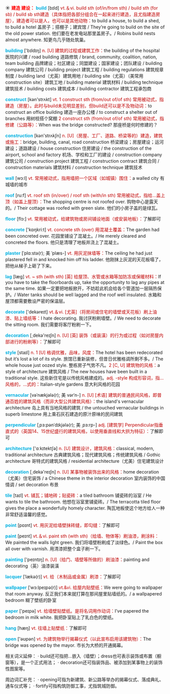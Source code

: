 ☀ <font color="red">**建造 建设：**</font>
<font color="sky blue">**build**</font> [bɪld] 
<font color="#c00000">vt.＆vi. build sth (of/in/from sth) / build sth (for sb) / build sb sth建造（具体指把各部分组合在一起来进行建造，且尤指建造房屋），建造者可以是人，也可以是其他动物：</font>to build a house, to build a shed, to build a hotel 盖房子；搭棚子；建宾馆 / They’re going to build on the site of the old power station. 他们要在老发电站那里盖房子。/ Robins build nests almost anywhere. 知更鸟几乎随处筑巢。

<font color="sky blue">**building**</font> ['bɪldɪŋ] 
<font color="#c00000">n. [U] 建筑的过程或建筑工作：</font>the building of the hospital 医院的兴建 / road building 道路修筑 / brand, community, coalition, nation, team building 品牌建设；社区建设；同盟建设；国家建设；团队建设 / building company 建筑公司 / building project 建筑工程 / building regulations 建筑规章制度 / building land（尤英）建筑用地 / building site（尤英）（美常用construction site）建筑工地 / building material 建筑材料 / building technique 建筑技术 / building costs 建筑成本 / building contractor 建筑工程承包商

<font color="sky blue">**construct**</font> [kən'strʌkt] 
<font color="#c00000">vt. 1 construct sth (from/out of/of sth) 常用被动式，指建造（房屋）。此时与build未见明显差别，但build还可以是不及物动词：</font>to construct an office building 建造一座办公楼 / to construct a shelter out of branches 用树枝搭个窝棚 <font color="#c00000">2 construct sth (from/out of/of sth) 常用被动式，指修建（公路等）：</font>When was the bridge constructed? 那座桥是何时修建的？

<font color="sky blue">**construction**</font> [kən'strʌkʃn] 
<font color="#c00000">n. [U]（房屋、工厂、道路、桥梁等的）建造，建筑或施工：</font>bridge, building, canal, road construction 桥梁建设；房屋建设；运河建设；道路建设 / house construction 住房建设 / the construction of the airport, school and factory 机场、学校和工厂的建设 / construction company 建筑公司 / construction project 建筑工程 / construction contract 建筑合同 / construction materials 建筑材料 / construction technique 建筑技术

<font color="sky blue">**wall**</font> [wɔ:l] 
<font color="#c00000">vt. 常用被动式，指用墙把一个区域（如城镇）围住：</font>a walled city 有城墙的城市

<font color="sky blue">**roof**</font> [ru:f] 
<font color="#c00000">vt. roof sth (in/over) / roof sth (with/in sth) 常用被动式，指给…盖上顶（如盖上屋顶）：</font>The shopping centre is not roofed over. 购物中心是露天的。/ Their cottage was roofed with green slate. 他们的小房子盖的是绿瓦。

<font color="sky blue">**floor**</font> [flɔ:] 
<font color="#c00000">vt. 常用被动式，给建筑物或房间铺设地面（或安装地板）：</font>了解即可

<font color="sky blue">**concrete**</font> ['kɒŋkri:t] 
<font color="#c00000">vt. concrete sth (over) 用混凝土覆盖：</font>The garden had been concreted over. 花园里铺设了混凝土。/ He merely cleared and concreted the floors. 他只是清理了地板并浇上了混凝土。
           
<font color="sky blue">**plaster**</font> [ˈplɑ:stə(r); 美 ˈplæs-]
<font color="#c00000">vt. 用灰泥抹墙等：</font>The ceiling he had just plastered fell in and knocked him off his ladder. 他刚抹上灰泥的天花板塌了，把他从梯子上砸了下来。
           
<font color="sky blue">**lag**</font> [læg]
<font color="#c00000">vt. ~ sth (with sth) [英] 给屋顶、水管或水箱等加防冻或保暖材料：</font>If you have to take the floorboards up, take the opportunity to lag any pipes at the same time. 如果一定要把地板掀开，不妨趁此机会给各个管道加一层隔热保护。/ Water tanks should be well lagged and the roof well insulated. 水箱和屋顶都需要敷设严密的保温层。

<font color="sky blue">**decorate**</font> ['dekəreɪt] 
<font color="#c00000">vt.＆vi. [尤英]（将房间或住宅的墙壁或天花板）刷上油漆、贴上墙纸等：</font>I hate decorating. 我讨厌粉刷墙壁。/ We need to decorate the sitting room. 我们需要将客厅粉刷一下。

<font color="sky blue">**decoration**</font> [͵dekə'reɪʃn] 
<font color="#c00000">n. [U] [英] 装饰（或装潢）的行为或过程（如对房屋内部进行的粉刷等）：</font>了解即可

<font color="sky blue">**style**</font> [staɪl] 
<font color="#c00000">n. 1 [U] 格调优雅，品味，风度：</font>The hotel has been redecorated but it’s lost a lot of its style. 旅馆已重新装修，但昔日优雅格调所剩不多。/ The whole house just oozed style. 整栋房子气势不凡。<font color="#c00000">2 [C, U] 建筑物的风格：</font>a style of architecture 建筑风格 / The new houses have been built in a traditional style. 这些新住宅是以传统风格建成的。<font color="#c00000">adj. -style 构成形容词，指…风格的，…式的：</font>Italian-style gardens 意大利风格的花园
           
<font color="sky blue">**vernacular**</font> [vəˈnækjələ(r); 美 vərˈn-]
<font color="#c00000">n. [U] [术语] 建筑的普通民间风格，即普通百姓的建筑风格（而非大型公共建筑风格）：</font>the island's vernacular architecture 岛上具有当地风格的建筑 / the untouched vernacular buildings in superb limestone 用上乘石灰石建造的原汁原味的民间建筑
          
<font color="sky blue">**perpendicular**</font> [ˌpɜ:pənˈdɪkjələ(r); 美 ˌpɜ:rp-]
<font color="#c00000">adj. [建筑学] Perpendicular指垂直式的（英国14、15世纪盛行的建筑风格，以使用垂直线和大拱为特征）：</font>了解即可

<font color="sky blue">**architecture**</font> ['ɑːkɪtektʃə] 
<font color="#c00000">n. [U] 建筑设计，建筑风格：</font>classical, modern, traditional architecture 古典建筑风格；现代建筑风格；传统建筑风格 / Gothic architecture 哥特式的建筑风格 / residential architecture（尤美）住宅建筑设计

<font color="sky blue">**decoration**</font> [͵dekə'reɪʃn] 
<font color="#c00000">n. [U] 某事物被装饰出来的风格：</font>home decoration（尤美）住宅装饰 / a Chinese theme in the interior decoration 室内装饰的中国情调 / set decoration 布景
           
<font color="sky blue">**tile**</font> [taɪl]
<font color="#c00000">vt. 铺瓦；铺地砖；贴瓷砖：</font>a tiled bathroom 铺瓷砖的浴室 / He wants to tile the bathroom. 他想在浴室里铺瓷砖。/ The terracotta tiled floor gives the place a wonderfully homely character. 陶瓦地板使这个地方给人一种非常舒适温馨的感觉。

<font color="sky blue">**point**</font> [pɒɪnt] 
<font color="#c00000">vt. 用灰泥给墙壁抹砖缝，即勾缝：</font>了解即可

<font color="sky blue">**paint**</font> [peɪnt] 
<font color="#c00000">vt.＆vi. paint sth (with sth)（给墙、物体等）刷油漆，刷涂料：</font>We painted the walls light green. 我们将墙壁粉刷成了淡绿色。/ Paint the box all over with varnish. 用清漆把整个盒子刷一下。

<font color="sky blue">**painting**</font> ['peɪntɪŋ] 
<font color="#c00000">n. [U]（给门、墙壁等所做的）刷油漆：</font>painting and decorating（英）油漆装潢
           
<font color="sky blue">**lacquer**</font> [ˈlækə(r)]
<font color="#c00000">vt. 给（木制品或金属）刷漆：</font>了解即可

<font color="sky blue">**wallpaper**</font> [ˈwɔ:lpeɪpə(r)]
<font color="#c00000">vt.&vi. 给屋内贴壁纸：</font>We were going to wallpaper that room anyway. 反正我们本来就打算在那间屋里贴墙纸的。/ a wallpapered bedroom 糊了壁纸的卧室

<font color="sky blue">**paper**</font> ['peɪpə] 
<font color="#c00000">vt. 给墙壁贴壁纸。是将名词用作动词：</font>I’ve papered the bedroom in milk white. 我把卧室贴上了乳白色的壁纸。 

<font color="sky blue">**hang**</font> [hæŋ] 
<font color="#c00000">vt. 往墙上贴壁纸：</font>了解即可

<font color="sky blue">**open**</font> ['əʊpən] 
<font color="#c00000">vt. 为建筑物举行揭幕仪式（以此宣布启用该建筑物）：</font>The bridge was opened by the mayor. 市长为大桥的开通揭幕。

相关词义延伸：
· build还可指把…嵌入（墙壁）；dress也可表示装饰或布置（橱窗等），是一个正式用法；
· decoration还可指装饰品、被添加到某事物上的装饰性图案等。

周边词汇补充：
· opening可指为新建筑、新公路等举办的揭幕仪式、落成典礼、通车仪式等；
· fortify可指构筑防御工事，尤指筑城防御。
